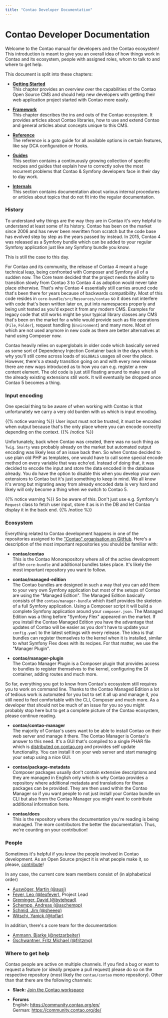 ```yaml
---
title: "Contao Developer Documentation"
---
```



# Contao Developer Documentation

Welcome to the Contao manual for developers and the Contao ecosystem!
This introduction is meant to give you an overall idea of how things work in Contao and its ecosystem, people with assigned
roles, whom to talk to and where to get help.

This document is split into these chapters:

* **[Getting Started](getting-started)**<br>
  This chapter provides an overview over the capabilities of the Contao Open Source
  CMS and should help new developers with getting their web application project started
  with Contao more easily.

* **[Framework](framework)**<br>
  This chapter describes the ins and outs of the Contao ecosystem. It
  provides articles about Contao libraries, how to use and extend Contao
  and general articles about concepts unique to this CMS.
  
* **[Reference](reference)**<br>
  The reference is a goto guide for all available options in certain
  features, like say DCA configuration or Hooks.

* **[Guides](guides)**<br>
  This section contains a continuously growing collection of specific
  recipes and guides that explain how to correctly solve the most recurrent problems
  that Contao & Symfony developers face in their day to day work.

* **[Internals](internals)**<br>
  This section contains documentation about various internal procedures or articles
  about topics that do not fit into the regular documentation.


### History

To understand why things are the way they are in Contao it's very helpful to understand at least some of its history.
Contao has been on the market since 2006 and has never been rewritten from scratch but the code base has evolved
step by step as the years passed by instead. In 2015, Contao 4 was released as a Symfony bundle which can be added
to your regular Symfony application just like any Symfony bundle you know.

This is still the case to this day.

For Contao and its community, the release of Contao 4 meant a huge technical leap, being confronted with Composer and Symfony
all of a sudden now.
The Core team decided that the project needs the ability to transition slowly from Contao 3 to Contao 4 as adoption would
never take place otherwise. That's why Contao 4 essentially still carries around code that's been there for years because
of backwards compatibility.
Most of this code resides in `core-bundle/src/Resources/contao` so it does not interfere with code that's been written later
on, put into namespaces properly and being unit tested as you'd expect it from any modern CMS.
Examples for legacy code that still works might be your typical library classes any CMS that's been on the market for
a while would provide such as file operations (`File`, `Folder`), request handling (`Environment`) and many more. Most
of which are not used anymore in new code as there are better alternatives at hand using Composer now.

Contao heavily relies on superglobals in older code which basically served as some sort of Dependency Injection Container
back in the days which is why you'll still come across loads of `$GLOBALS` usages all over the place.
However, there's a steady transition going on and with every new release there are new ways introduced as to how you can
e.g. register a new content element. The old code is just still floating around to make sure all the already existing
extensions still work. It will eventually be dropped once Contao 5 becomes a thing.


### Input encoding

One special thing to be aware of when working with Contao is that unfortunately we carry a very old burden with us which
is input encoding.

{{% notice warning %}}
User input must not be trusted, it must be encoded when output because that's the only place where you can encode correctly depending on the context.
{{% /notice %}}

Unfortunately, back when Contao was created, there was no such thing as `Twig`. `Smarty` was probably already on the market
but automated output encoding was likely less of an issue back then.
So when Contao decided to use plain old PHP as templates, one would have to call some special encode method on every
variable that was echo'ed. Instead of doing that, it was decided to encode the input and store the data encoded in the
database already. You do have the option to disable this when you develop your own extensions to Contao but
it's just something to keep in mind. We all know it's wrong but migrating away from already encoded data is very hard
and likely will only become a thing when we switch to Contao 5.

{{% notice warning %}}
So be aware of this. Don't just use e.g. Symfony's `Request` class to fetch user input, store it as is in the DB and
let Contao display it in the back end.
{{% /notice %}}


### Ecosystem

Everything related to Contao development happens in one of the repositories assigned to the ["Contao" organisation on
GitHub][1]. Here's a description of the most important repositories you should be familiar with:

* **contao/contao**<br>
  This is the Contao Monorepository where all of the active development of the `core-bundle` and additional bundles takes
  place. It's likely the most important repository you want to follow.

* **contao/managed-edition**<br>
  The Contao bundles are designed in such a way that you can add them to your very own Symfony application but most of
  the setups of Contao are using the "Managed Edition". The Managed Edition basically consists of the `contao/manager-bundle`
  which itself provides the skeleton of a full Symfony application. Using a Composer script it will build a complete
  Symfony application around your `composer.json`. The Managed Edition was a thing before "Symfony Flex" appeared on the
  market. If you install the Contao Managed Edition you have the advantage that updates of Contao will be easier as you
  don't have to update your `config.yaml` to the latest settings with every release.
  The idea is that bundles can register themselves to the kernel when it is installed, similar to what Symfony Flex does
  with its recipes. For that matter, we use the "Manager Plugin".
  
* **contao/manager-plugin**<br>
  The Contao Manager Plugin is a Composer plugin that provides access to bundles to register themselves to the kernel,
  configuring the DI container, adding routes and much more.

So far, everything you got to know from Contao's ecosystem still requires you to work on command line. Thanks to the
Contao Managed Edition a lot of tedious work is automated for you but to set it all up and manage it, you still need to
feel comfortable with the CLI, Composer and much more. As a developer that should not be much of an issue for you so you
might probably stop here but to get a complete picture of the Contao ecosystem, please continue reading.
  
* **contao/contao-manager**<br>
  The majority of Contao's users want to be able to install Contao on their web server and manage it there.
  The Contao Manager is Contao's answer to this need. It's a GUI that's compiled to a single PHAR file which is [distributed
  on contao.org][2] and provides self update functionality. You can install it on your web server and start managing your
  setup using a nice GUI.

* **contao/package-metadata**<br>
  Composer packages usually don't contain extensive descriptions and they are managed in English only which is why
  Contao provides a repository where additional metadata and translations for these packages can be provided. They
  are then used within the Contao Manager so if you want people to not just install your Contao bundle on CLI but also
  from the Contao Manager you might want to contribute additional information here.
  
* **contao/docs**<br>
  This is the repository where the documentation you're reading is being managed. The more contributors the better the
  documentation. Thus, we're counting on your contribution!


### People

Sometimes it's helpful if you know the people involved in Contao development. As an Open Source project
it is what people make it, so please, [contribute][3]!

In any case, the current core team members consist of (in alphabetical order)

* [Auswöger, Martin (@ausi)](https://github.com/ausi) 
* [Feyer, Leo (@leofeyer)](https://github.com/leofeyer), Project Lead 
* [Greminger, David (@bytehead)](https://github.com/bytehead) 
* [Schempp, Andreas (@aschempp)](https://github.com/aschempp) 
* [Schmid, Jim (@sheeep)](https://github.com/sheeep) 
* [Witschi, Yanick (@toflar)](https://github.com/toflar) 

In addition, there's a core team for the documentation:

* [Ammann, Bjarke (@netzarbeiter)](https://github.com/netzarbeiter) 
* [Gschwantner, Fritz Michael (@fritzmg)](https://github.com/fritzmg) 


### Where to get help

Contao people are active on multiple channels. If you find a bug or want to request a feature (or ideally
prepare a pull request) please do so on the respective repository (most likely the `contao/contao` mono repository).
Other than that there are the following channels:

* **Slack:** [Join the Contao workspace][Slack]
  
* **Forums**<br>
  English: https://community.contao.org/en/<br>
  German: https://community.contao.org/de/


[1]: https://github.com/contao
[2]: https://contao.org/en/download.html
[3]: https://github.com/contao/docs/blob/master/CONTRIBUTING.md
[Slack]: https://contao.slack.com/join/shared_invite/enQtNjUzMjY4MDU0ODM3LWVjYWMzODVkZjM5NjdlNDRiZjk2OTI3OWVkMmQ1YjA0MTQ3YTljMjFjODkwYTllN2NkMDcxMThiNzMzZjZlOGU
